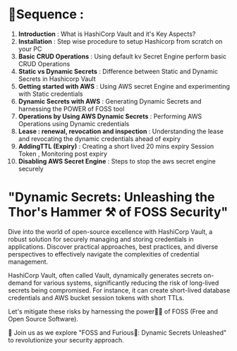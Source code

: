 # 🎯Sequence :
1) **Introduction** : What is HashiCorp Vault and it's Key Aspects?
2) **Installation** : Step wise procedure to setup Hashicorp from scratch on your PC
3) **Basic CRUD Operations** : Using default kv Secret Engine perform basic CRUD Operations
4) **Static vs Dynamic Secrets** : Difference between Static and Dynamic Secrets in Hashicorp Vault
5) **Getting started with AWS** : Using AWS secret Engine and experimenting with Static credentials
6) **Dynamic Secrets with AWS** : Generating Dynamic Secrets and harnessing the POWER of FOSS tool
7) **Operations by Using AWS Dynamic Secrets** : Performing AWS Operations using Dynamic credentials
8) **Lease : renewal, revocation and inspection** : Understanding the lease and revocating the dynamic credentials ahead of expiry
9) **AddingTTL (Expiry)** : Creating a short lived 20 mins expiry Session Token , Monitoring post expiry
10) **Disabling AWS Secret Engine** : Steps to stop the aws secret engine securely


# "Dynamic Secrets: Unleashing the Thor's Hammer ⚒️ of FOSS Security"

 Dive into the world of open-source excellence with HashiCorp Vault, a robust solution for securely managing and storing credentials in applications. Discover practical approaches, best practices, and diverse perspectives to effectively navigate the complexities of credential management.

HashiCorp Vault, often called Vault, dynamically generates secrets on-demand for various systems, significantly reducing the risk of long-lived secrets being compromised. For instance, it can create short-lived database credentials and AWS bucket session tokens with short TTLs.

Let's mitigate these risks by harnessing the power💪🏻 of FOSS (Free and Open Source Software). 

👥 Join us as we explore "FOSS and Furious💨: Dynamic Secrets Unleashed" to revolutionize your security approach.
